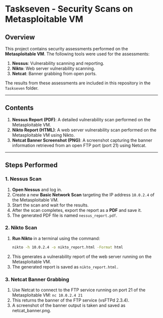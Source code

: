 # Taskseven - Security Scans on Metasploitable VM

## Overview

This project contains security assessments performed on the **Metasploitable VM**. The following tools were used for the assessments:
1. **Nessus**: Vulnerability scanning and reporting.
2. **Nikto**: Web server vulnerability scanning.
3. **Netcat**: Banner grabbing from open ports.

The results from these assessments are included in this repository in the `Taskseven` folder.

---

## Contents

1. **Nessus Report (PDF)**: A detailed vulnerability scan performed on the Metasploitable VM.
2. **Nikto Report (HTML)**: A web server vulnerability scan performed on the Metasploitable VM using Nikto.
3. **Netcat Banner Screenshot (PNG)**: A screenshot capturing the banner information retrieved from an open FTP port (port 21) using Netcat.

---

## Steps Performed

### 1. Nessus Scan
1. **Open Nessus** and log in.
2. Create a new **Basic Network Scan** targeting the IP address `10.0.2.4` of the Metasploitable VM.
3. Start the scan and wait for the results.
4. After the scan completes, export the report as a **PDF** and save it.
5. The generated PDF file is named `nessus_report.pdf`.

### 2. Nikto Scan
1. **Run Nikto** in a terminal using the command:
   ```bash
   nikto -h 10.0.2.4 -o nikto_report.html -Format html

2. This generates a vulnerability report of the web server running on the Metasploitable VM.
3. The generated report is saved as ```nikto_report.html.```

### 3. Netcat Banner Grabbing
1. Use Netcat to connect to the FTP service running on port 21 of the Metasploitable VM:
```nc 10.0.2.4 21```
2. This returns the banner of the FTP service (vsFTPd 2.3.4).
3. A screenshot of the banner output is taken and saved as netcat_banner.png.
